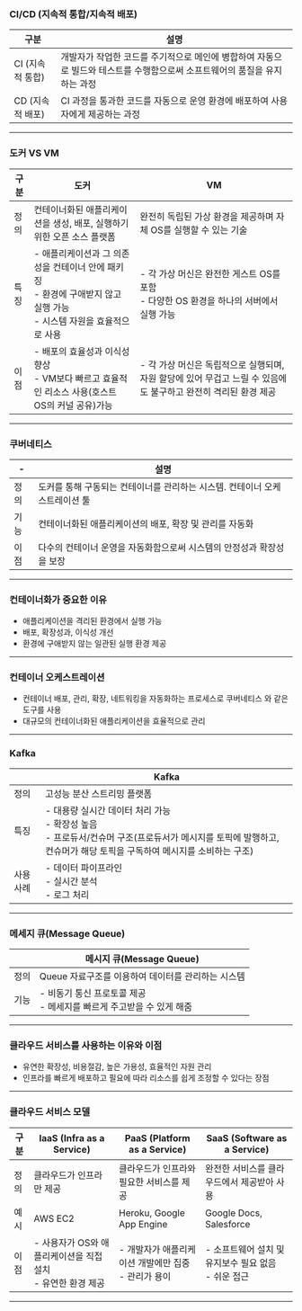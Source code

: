 ### CI/CD (지속적 통합/지속적 배포)

| 구분             | 설명                                                                                                                      |
| ---------------- | ------------------------------------------------------------------------------------------------------------------------- |
| CI (지속적 통합) | 개발자가 작업한 코드를 주기적으로 메인에 병합하여 자동으로 빌드와 테스트를 수행함으로써 소프트웨어의 품질을 유지하는 과정 |
| CD (지속적 배포) | CI 과정을 통과한 코드를 자동으로 운영 환경에 배포하여 사용자에게 제공하는 과정                                            |

---

### 도커 VS VM

| 구분 | 도커                                                                                                                     | VM                                                                                                              |
| ---- | ------------------------------------------------------------------------------------------------------------------------ | --------------------------------------------------------------------------------------------------------------- |
| 정의 | 컨테이너화된 애플리케이션을 생성, 배포, 실행하기 위한 오픈 소스 플랫폼                                                   | 완전히 독립된 가상 환경을 제공하며 자체 OS를 실행할 수 있는 기술                                                |
| 특징 | - 애플리케이션과 그 의존성을 컨테이너 안에 패키징<br>- 환경에 구애받지 않고 실행 가능<br>- 시스템 자원을 효율적으로 사용 | - 각 가상 머신은 완전한 게스트 OS를 포함<br>- 다양한 OS 환경을 하나의 서버에서 실행 가능                        |
| 이점 | - 배포의 효율성과 이식성 향상<br>- VM보다 빠르고 효율적인 리소스 사용(호스트 OS의 커널 공유)가능                         | - 각 가상 머신은 독립적으로 실행되며, 자원 할당에 있어 무겁고 느릴 수 있음에도 불구하고 완전히 격리된 환경 제공 |

---

### 쿠버네티스

| -    | 설명                                                                        |
| ---- | --------------------------------------------------------------------------- |
| 정의 | 도커를 통해 구동되는 컨테이너를 관리하는 시스템. 컨테이너 오케스트레이션 툴 |
| 기능 | 컨테이너화된 애플리케이션의 배포, 확장 및 관리를 자동화                     |
| 이점 | 다수의 컨테이너 운영을 자동화함으로써 시스템의 안정성과 확장성을 보장       |

---

### 컨테이너화가 중요한 이유

- 애플리케이션을 격리된 환경에서 실행 가능
- 배포, 확장성과, 이식성 개선
- 환경에 구애받지 않는 일관된 실행 환경 제공

---

### 컨테이너 오케스트레이션

- 컨테이너 배포, 관리, 확장, 네트워킹을 자동화하는 프로세스로 쿠버네티스 와 같은 도구를 사용
- 대규모의 컨테이너화된 애플리케이션을 효율적으로 관리

---

### Kafka

|           | Kafka                                                                                                                                                                  |
| --------- | ---------------------------------------------------------------------------------------------------------------------------------------------------------------------- |
| 정의      | 고성능 분산 스트리밍 플랫폼                                                                                                                                            |
| 특징      | - 대용량 실시간 데이터 처리 가능<br>- 확장성 높음<br>- 프로듀서/컨슈머 구조(프로듀서가 메시지를 토픽에 발행하고, 컨슈머가 해당 토픽을 구독하여 메시지를 소비하는 구조) |
| 사용 사례 | - 데이터 파이프라인<br>- 실시간 분석<br>- 로그 처리                                                                                                                    |

---

### 메세지 큐(Message Queue)

|      | 메시지 큐(Message Queue)                                               |
| ---- | ---------------------------------------------------------------------- |
| 정의 | Queue 자료구조를 이용하여 데이터를 관리하는 시스템                     |
| 기능 | - 비동기 통신 프로토콜 제공<br>- 메세지를 빠르게 주고받을 수 있게 해줌 |

---

### 클라우드 서비스를 사용하는 이유와 이점

- 유연한 확장성, 비용절감, 높은 가용성, 효율적인 자원 관리
- 인프라를 빠르게 배포하고 필요에 따라 리소스를 쉽게 조정할 수 있다는 장점

---

### 클라우드 서비스 모델

| 구분 | IaaS (Infra as a Service)                                      | PaaS (Platform as a Service)                           | SaaS (Software as a Service)                           |
| ---- | -------------------------------------------------------------- | ------------------------------------------------------ | ------------------------------------------------------ |
| 정의 | 클라우드가 인프라만 제공                                       | 클라우드가 인프라와 필요한 서비스를 제공               | 완전한 서비스를 클라우드에서 제공받아 사용             |
| 예시 | AWS EC2                                                        | Heroku, Google App Engine                              | Google Docs, Salesforce                                |
| 이점 | - 사용자가 OS와 애플리케이션을 직접 설치<br>- 유연한 환경 제공 | - 개발자가 애플리케이션 개발에만 집중<br>- 관리가 용이 | - 소프트웨어 설치 및 유지보수 필요 없음<br>- 쉬운 접근 |

---
